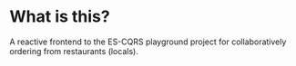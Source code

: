 # What is this?

A reactive frontend to the ES-CQRS playground project for collaboratively ordering from restaurants (locals). 